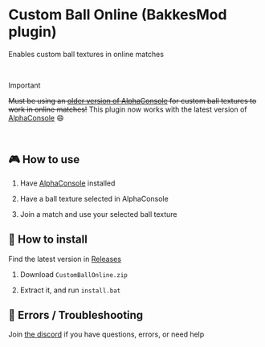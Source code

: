 # Custom Ball Online (BakkesMod plugin)
Enables custom ball textures in online matches

<br>

>[!IMPORTANT]
>~~Must be using an [older version of AlphaConsole](./AC%20stuff/AlphaConsole.md) for custom ball textures to work in online matches!~~
This plugin now works with the latest version of [AlphaConsole](https://bakkesplugins.com/plugins/view/108) 😄

<br>

## 🎮 How to use

1. Have [AlphaConsole](https://bakkesplugins.com/plugins/view/108) installed

2. Have a ball texture selected in AlphaConsole
   
3. Join a match and use your selected ball texture


## 🔧 How to install

Find the latest version in [Releases](https://github.com/smallest-cock/Custom-Ball-Online/releases)

1. Download `CustomBallOnline.zip`

2. Extract it, and run `install.bat`


## 🚧 Errors / Troubleshooting

Join [the discord](https://discord.gg/tHZFsMsvDU) if you have questions, errors, or need help

